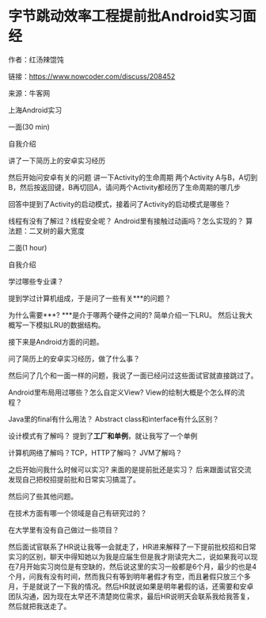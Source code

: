 # 字节跳动效率工程提前批Android实习面经

作者：红汤辣馄饨

链接：https://www.nowcoder.com/discuss/208452

来源：牛客网



上海Android实习

一面\(30 min\)

自我介绍

讲了一下简历上的安卓实习经历

然后开始问安卓有关的问题 讲一下Activity的生命周期 两个Activity A与B，A切到B，然后按返回键，B再切回A，请问两个Activity都经历了生命周期的哪几步

回答中提到了Activity的启动模式，接着问了Activity的启动模式是哪些？

线程有没有了解过？线程安全呢？ Android里有接触过动画吗？怎么实现的？ 算法题：二叉树的最大宽度



二面\(1 hour\)

自我介绍

学过哪些专业课？

提到学过计算机组成，于是问了一些有关\*\*\*的问题？

为什么需要\*\*\*? \*\*\*是介于哪两个硬件之间的? 简单介绍一下LRU。 然后让我大概写一下模拟LRU的数据结构。

接下来是Android方面的问题。

问了简历上的安卓实习经历，做了什么事？

然后问了几个和一面一样的问题，我说了一面已经问过这些面试官就直接跳过了。

Android里布局用过哪些？怎么自定义View? View的绘制大概是个怎么样的流程？

Java里的final有什么用法？ Abstract class和interface有什么区别？

设计模式有了解吗？ 提到了**工厂和单例**，就让我写了一个单例

计算机网络了解吗？TCP，HTTP了解吗？ JVM了解吗？

之后开始问我什么时候可以实习? 来面的是提前批还是实习？ 后来跟面试官交流发现自己把校招提前批和日常实习搞混了。

然后问了些其他问题。

在技术方面有哪一个领域是自己有研究过的？

在大学里有没有自己做过一些项目？



然后面试官联系了HR说让我等一会就走了，HR进来解释了一下提前批校招和日常实习的区别，聊天中得知她以为我是应届生但是我才刚读完大二，说如果我可以现在7月开始实习岗位是有空缺的，然后说这里的实习一般都是6个月，最少的也是4个月，问我有没有时间，然而我只有等到明年暑假才有空，而且暑假只放三个多月，于是就说了一下我的情况。然后HR就说如果是明年暑假的话，还需要和安卓团队沟通，因为现在太早还不清楚岗位需求，最后HR说明天会联系我给我答复，然后就把我送走了。

